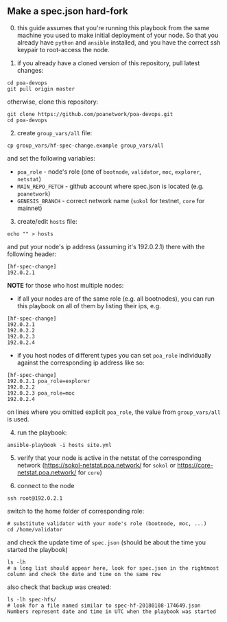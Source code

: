 ## Make a spec.json hard-fork
0. this guide assumes that you're running this playbook from the same machine you used to make initial deployment of your node. So that you already have `python` and `ansible` installed, and you have the correct ssh keypair to root-access the node.

1. if you already have a cloned version of this repository, pull latest changes:
```
cd poa-devops
git pull origin master
```

otherwise, clone this repository:
```
git clone https://github.com/poanetwork/poa-devops.git
cd poa-devops
```

2. create `group_vars/all` file:
```
cp group_vars/hf-spec-change.example group_vars/all
```
and set the following variables:
* `poa_role` - node's role (one of `bootnode`, `validator`, `moc`, `explorer`, `netstat`)
* `MAIN_REPO_FETCH` - github account where spec.json is located (e.g. `poanetwork`)
* `GENESIS_BRANCH` - correct network name (`sokol` for testnet, `core` for mainnet)

3. create/edit `hosts` file:
```
echo "" > hosts
```
and put your node's ip address (assuming it's 192.0.2.1) there with the following header:
```
[hf-spec-change]
192.0.2.1
```

**NOTE** for those who host multiple nodes:
* if all your nodes are of the same role (e.g. all bootnodes), you can run this playbook on all of them by listing their ips, e.g.
```
[hf-spec-change]
192.0.2.1
192.0.2.2
192.0.2.3
192.0.2.4
```
* if you host nodes of different types you can set `poa_role` individually against the corresponding ip address like so:
```
[hf-spec-change]
192.0.2.1 poa_role=explorer
192.0.2.2
192.0.2.3 poa_role=moc
192.0.2.4
```
on lines where you omitted explicit `poa_role`, the value from `group_vars/all` is used.

4. run the playbook:
```
ansible-playbook -i hosts site.yml
```

5. verify that your node is active in the netstat of the corresponding network (https://sokol-netstat.poa.network/ for `sokol` or https://core-netstat.poa.network/ for `core`)

6. connect to the node
```
ssh root@192.0.2.1
```
switch to the home folder of corresponding role:
```
# substitute validator with your node's role (bootnode, moc, ...)
cd /home/validator
```
and check the update time of `spec.json` (should be about the time you started the playbook)
```
ls -lh
# a long list should appear here, look for spec.json in the rightmost column and check the date and time on the same row
```
also check that backup was created:
```
ls -lh spec-hfs/
# look for a file named similar to spec-hf-20180108-174649.json Numbers represent date and time in UTC when the playbook was started
```
